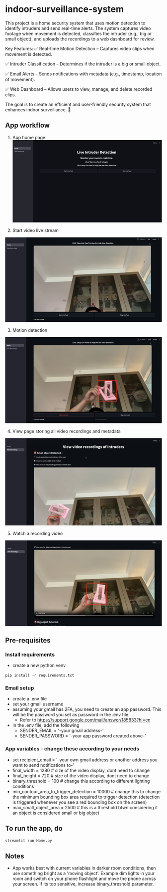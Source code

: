 # indoor-surveillance-system
This project is a home security system that uses motion detection to identify intruders and send real-time alerts. The system captures video footage when movement is detected, classifies the intruder (e.g., big or small object), and uploads the recordings to a web dashboard for review.

Key Features:
✅ Real-time Motion Detection – Captures video clips when movement is detected.

✅ Intruder Classification – Determines if the intruder is a big or small object.

✅ Email Alerts – Sends notifications with metadata (e.g., timestamp, location of movement).

✅ Web Dashboard – Allows users to view, manage, and delete recorded clips.

The goal is to create an efficient and user-friendly security system that enhances indoor surveillance. 🚀


## App workflow
1. App home page
![homepage.png](imgs/homepage.png)

2. Start video live stream

![start_screen_record.png](imgs/start_screen_record.png)

3. Motion detection

![motion_detection.png](imgs/motion_detection.png)

4. View page storing all video recordings and metadata

![view_recordings_page.png](imgs/view_recordings_page.png)

5. Watch a recording video

![play_recordings.png](imgs/play_recordings.png)


## Pre-requisites

### Install requirements
- create a new python venv

```pip install -r requirements.txt```

### Email setup
- create a .env file
- set your gmail username
- assuming your gmail has 2FA, you need to create an app password. This will be the password you set as password in the .env file.
  - Refer to https://support.google.com/mail/answer/185833?hl=en
- in the .env file, add the following
  - SENDER_EMAIL = '-your gmail address-'
  - SENDER_PASSWORD = '-your app password created above-'
 
### App variables - change these according to your needs
- set recipient_email = '-your own gmail address or another address you want to send notifications to-'
- final_width = 1280 # size of the video display, dont need to change
- final_height = 720 # size of the video display, dont need to change
- binary_threshold = 100 # change this according to different lighting conditions
- min_contour_area_to_trigger_detection = 10000 # change this to change the minimum bounding box area required to trigger detection (detection is triggered whenever you see a red bounding box on the screen)
- max_small_object_area = 2500 # this is a threshold btwn considering if an object is considered small or big object

## To run the app, do
```streamlit run Home.py```

## Notes
- App works best with current variables in darker room conditions, then use something bright as a 'moving object'. Example dim lights in your room and switch on your phone flashlight and move the phone across your screen. If its too sensitive, increase binary_threshold parameter.
